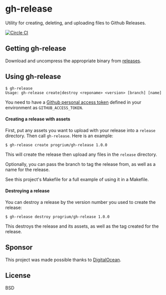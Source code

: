 # gh-release

Utility for creating, deleting, and uploading files to Github Releases.

[![Circle CI](https://circleci.com/gh/progrium/gh-release.png?style=shield)](https://circleci.com/gh/progrium/gh-release)

## Getting gh-release

Download and uncompress the appropriate binary from [releases](https://github.com/progrium/gh-release/releases).

## Using gh-release

```
$ gh-release 
Usage: gh-release create|destroy <reponame> <version> [branch] [name]

```

You need to have a [Github personal access token](https://help.github.com/articles/creating-an-access-token-for-command-line-use) defined in your environment as `GITHUB_ACCESS_TOKEN`.

#### Creating a release with assets

First, put any assets you want to upload with your release into a `release` directory. Then call `gh-release`. Here is an example:

	$ gh-release create progrium/gh-release 1.0.0

This will create the release then upload any files in the `release` directory.

Optionally, you can pass the branch to tag the release from, as well as a name for the release. 

See this project's Makefile for a full example of using it in a Makefile.

#### Destroying a release

You can destroy a release by the version number you used to create the release:

	$ gh-release destroy progrium/gh-release 1.0.0

This destroys the release and its assets, as well as the tag created for the release.

## Sponsor

This project was made possible thanks to [DigitalOcean](http://digitalocean.com).

## License

BSD